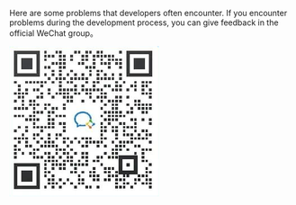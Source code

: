 <!--
 * @Author: xieminghui
 * @Date: 2021-11-29 17:09:34
 * @Description: Description
 * @LastEditors: xieminghui
 * @LastEditTime: 2021-12-13 09:43:52
 * @Copyright: Copyright 2020 Skyworth VR. All rights reserved.
-->
Here are some problems that developers often encounter. If you encounter problems during the development process, you can give feedback in the official WeChat group。

![VX](images/VX.png)